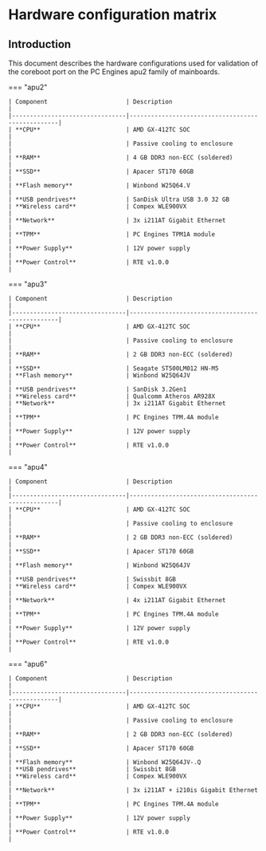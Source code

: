 # Hardware configuration matrix

## Introduction

This document describes the hardware configurations used for validation of the
coreboot port on the PC Engines apu2 family of mainboards.

=== "apu2"

    | Component                      | Description                                      |
    |--------------------------------|--------------------------------------------------|
    | **CPU**                        | AMD GX-412TC SOC                                 |
    |                                | Passive cooling to enclosure                     |
    | **RAM**                        | 4 GB DDR3 non-ECC (soldered)                     |
    | **SSD**                        | Apacer ST170 60GB                                |
    | **Flash memory**               | Winbond W25Q64.V                                 |
    | **USB pendrives**              | SanDisk Ultra USB 3.0 32 GB
    | **Wireless card**              | Compex WLE900VX                                  |
    | **Network**                    | 3x i211AT Gigabit Ethernet                       |
    | **TPM**                        | PC Engines TPM1A module                         |
    | **Power Supply**               | 12V power supply                                 |
    | **Power Control**              | RTE v1.0.0                                       |
=== "apu3"

    | Component                      | Description                                      |
    |--------------------------------|--------------------------------------------------|
    | **CPU**                        | AMD GX-412TC SOC                                 |
    |                                | Passive cooling to enclosure                     |
    | **RAM**                        | 2 GB DDR3 non-ECC (soldered)                     |
    | **SSD**                        | Seagate ST500LM012 HN-M5
    | **Flash memory**               | Winbond W25Q64JV                                 |
    | **USB pendrives**              | SanDisk 3.2Gen1
    | **Wireless card**              | Qualcomm Atheros AR928X
    | **Network**                    | 3x i211AT Gigabit Ethernet                       |
    | **TPM**                        | PC Engines TPM.4A module                         |
    | **Power Supply**               | 12V power supply                                 |
    | **Power Control**              | RTE v1.0.0                                       |
=== "apu4"

    | Component                      | Description                                      |
    |--------------------------------|--------------------------------------------------|
    | **CPU**                        | AMD GX-412TC SOC                                 |
    |                                | Passive cooling to enclosure                     |
    | **RAM**                        | 2 GB DDR3 non-ECC (soldered)                     |
    | **SSD**                        | Apacer ST170 60GB                                |
    | **Flash memory**               | Winbond W25Q64JV                                 |
    | **USB pendrives**              | Swissbit 8GB
    | **Wireless card**              | Compex WLE900VX                                  |
    | **Network**                    | 4x i211AT Gigabit Ethernet                       |
    | **TPM**                        | PC Engines TPM.4A module                         |
    | **Power Supply**               | 12V power supply                                 |
    | **Power Control**              | RTE v1.0.0                                       |
=== "apu6"

    | Component                      | Description                                      |
    |--------------------------------|--------------------------------------------------|
    | **CPU**                        | AMD GX-412TC SOC                                 |
    |                                | Passive cooling to enclosure                     |
    | **RAM**                        | 2 GB DDR3 non-ECC (soldered)                     |
    | **SSD**                        | Apacer ST170 60GB                                |
    | **Flash memory**               | Winbond W25Q64JV-.Q
    | **USB pendrives**              | Swissbit 8GB
    | **Wireless card**              | Compex WLE900VX                                  |
    | **Network**                    | 3x i211AT + i210is Gigabit Ethernet              |
    | **TPM**                        | PC Engines TPM.4A module                         |
    | **Power Supply**               | 12V power supply                                 |
    | **Power Control**              | RTE v1.0.0                                       |

